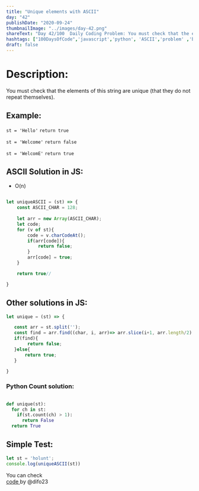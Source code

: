 ```yaml
---
title: "Unique elements with ASCII"
day: "42"
publishDate: "2020-09-24"
thumbnailImage: "../images/day-42.png"
shareText: "Day 42/100  Daily Coding Problem: You must check that the elements of this string are unique (that they do not repeat themselves)."
hashtags: ["100DaysOfCode",'javascript','python', 'ASCII','problem' ,'bigO', 'interview']
draft: false
---
```


# Description:
You must check that the elements of this string are unique (that they do not repeat themselves).


## Example:


`st = 'Hello'`
`return true`

`st = 'Welcome'`
`return false`

`st = 'WelcomE'`
`return true`



## ASCII Solution in JS:

* O(n)  


```js

let uniqueASCII = (st) => {
    const ASCII_CHAR = 128;
    
    let arr = new Array(ASCII_CHAR);
    let code;
    for (v of st){
        code = v.charCodeAt();
        if(arr[code]){
            return false;
        }
        arr[code] = true;
    }

    return true//

}


```
## Other solutions in JS:

```js
let unique = (st) => {

   const arr = st.split('');
   const find = arr.find((char, i, arr)=> arr.slice(i+1, arr.length/2).includes(char))
   if(find){
        return false;
   }else{
       return true;
   }

}

```


### Python Count solution:

```py

def unique(st):
  for ch in st:
    if(st.count(ch) > 1):
      return False
  return True

```



## Simple Test:
```js
let st = 'holunt';
console.log(uniqueASCII(st))

```


You can check  
 <a href="https://github.com/difo23/interviewQuestAnsJS" target="_blank"> code </a> by @difo23   






